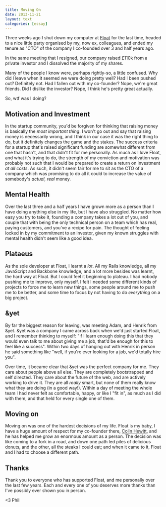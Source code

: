 ```yaml
---
title: Moving On
date: 2013-11-21
layout: text
categories: [essay]
---
```


Three weeks ago I shut down my computer at [Float](http://floatapp.com) for the last time, headed to a nice little party organised by my, now ex, colleagues, and ended my tenure as "CTO" of the company I co-founded over 3 and half years ago.

In the same meeting that I resigned, our company raised £110k from a private investor and I dissolved the majority of my shares.

Many of the people I know were, perhaps rightly-so, a little confused. Why did I leave when it seemed we were doing pretty well? Had I been pushed out? Definitely not. Had I fallen out with my co-founder? Nope, we're great friends. Did I dislike the investor? Nope, I think he's pretty great actually.

So, wtf was I doing?

## Motivation and Investment

In the startup community, you'd be forgiven for thinking that raising money is basically the _most important thing_. I won't go out and say that raising money is necessarily wrong, and I think in our case it was the right thing to do, but it definitely changes the game and the stakes. The success criteria for a startup that's raised significant funding are somewhat different from one that hasn't, and that didn't fit for me personally. As much as I love Float, and what it's trying to do,   the strength of my conviction and motivation was probably not such that I would be prepared to create a return on investment _at all costs_. As such, it didn't seem fair for me to sit as the CTO of a company which was promising to do all it could to increase the value of somebody's _actual, real_ money.

## Mental Health

Over the last three and a half years I have grown more as a person than I have doing anything else in my life, but I have also struggled. No matter how easy you try to take it, founding a company takes a lot out of you, and couple that with being the only technical person on a team which has real, paying customers, and you've a recipe for pain. The thought of feeling locked in by my commitment to an investor, given my known struggles with mental health didn't seem like a good idea.

## Plataeus

As the sole developer at Float, I learnt a _lot_. All my Rails knowledge, all my JavaScript and Backbone knowledge, and a lot more besides was learnt, the hard way at Float. But I could feel it beginning to plateau. I had nobody pushing me to improve, only myself. I felt I needed some different kinds of projects to force me to learn new things, some people around me to push me to be better, and some time to focus by not having to do _everything_ on a big project.

## &yet

By far the biggest reason for leaving, was meeting Adam, and Henrik from &yet. &yet was a company I came across back when we'd just started Float, and I remember thinking to myself: "if I learn enough doing this that they would even talk to me about giving me a job, that'd be enough for this to feel like a success". Within two days of hanging out with Henrik in person he said something like "well, if you're ever looking for a job, we'd totally hire you".

Over time, it became clear that &yet was the perfect company for me. They care about people above all else. They are completely bootstrapped and self directed. They care about the future of the web, and are actively working to drive it. They are all _really_ smart, but none of them really know what they are doing (in a good way!). Within a day of meeting the whole team I had never felt as comfortable, happy, or like I "fit in", as much as I did with them, and that held for every single one of them.

## Moving on

Moving on was one of the hardest decisions of my life. Float is my baby, I have a huge amount of respect for my co-founder there, [Colin Hewitt](http://twitter.com/colinhewitt), and he has helped me grow an enormous amount as a person. The decision was like coming to a fork in a road, and down one path led piles of delicious donuts, and the other, all the steaks I could eat; and when it came to it, Float and I had to choose a different path.

## Thanks

Thank you to everyone who has supported Float, and me personally over the last few years. Each and every one of you deserves more thanks than I've possibly ever shown you in person.

<3 Phil
